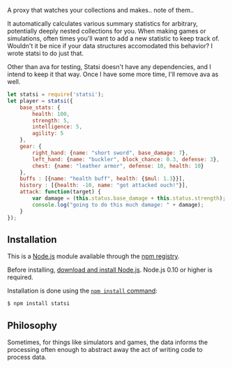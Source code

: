 A proxy that watches your collections and makes.. note of them..

It automatically calculates various summary statistics for arbitrary, potentially deeply nested collections for you. When making games or simulations, often times you'll want to add a new statistic to keep track of. Wouldn't it be nice if your data structures accomodated this behavior? I wrote statsi to do just that.

Other than ava for testing, Statsi doesn't have any dependencies, and I intend to keep it that way. Once I have some more time, I'll remove ava as well.


```js
let statsi = require('statsi');
let player = statsi({
	base_stats: {
		health: 100,
		strength: 5,
		intelligence: 5,
		agility: 5
	},
	gear: {
		right_hand: {name: "short sword", base_damage: 7},
		left_hand: {name: "buckler", block_chance: 0.3, defense: 3},
		chest: {name: "leather armor", defense: 10, health: 10}
	},
	buffs : [{name: "health buff", health: {$mul: 1.3}}],
	history : [{health: -10, name: "got attacked ouch!"}],
	attack: function(target) {
		var damage = (this.status.base_damage + this.status.strength);
		console.log("going to do this much damage: " + damage);
	}
});

```

## Installation

This is a [Node.js](https://nodejs.org/en/) module available through the
[npm registry](https://www.npmjs.com/).

Before installing, [download and install Node.js](https://nodejs.org/en/download/).
Node.js 0.10 or higher is required.

Installation is done using the
[`npm install` command](https://docs.npmjs.com/getting-started/installing-npm-packages-locally):

```bash
$ npm install statsi
```

## Philosophy

Sometimes, for things like simulators and games, the data informs the processing often enough to abstract away the act of writing code to process data.